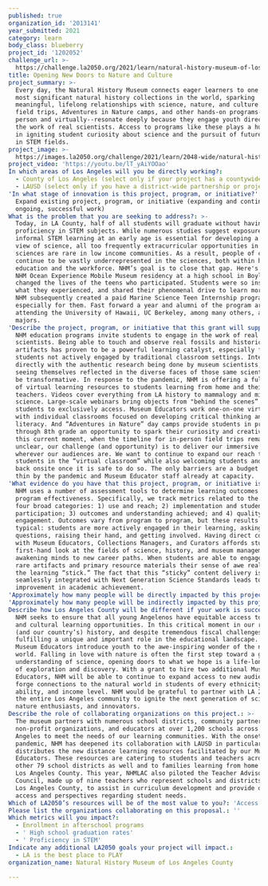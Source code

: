 ```yaml
---
published: true
organization_id: '2013141'
year_submitted: 2021
category: learn
body_class: blueberry
project_id: '1202052'
challenge_url: >-
  https://challenge.la2050.org/2021/learn/natural-history-museum-of-los-angeles-county/
title: Opening New Doors to Nature and Culture
project_summary: >-
  Every day, the Natural History Museum connects eager learners to one of the
  most significant natural history collections in the world, sparking
  meaningful, lifelong relationships with science, nature, and culture. Our free
  field trips, Adventures in Nature camps, and other hands-on programs--both in
  person and virtually--resonate deeply because they engage youth directly in
  the work of real scientists. Access to programs like these plays a huge role
  in igniting student curiosity about science and the pursuit of future careers
  in STEM fields.
project_image: >-
  https://images.la2050.org/challenge/2021/learn/2048-wide/natural-history-museum-of-los-angeles-county.jpg
project_video: 'https://youtu.be/lT_yAiYOOao'
In which areas of Los Angeles will you be directly working?:
  - County of Los Angeles (select only if your project has a countywide benefit)
  - LAUSD (select only if you have a district-wide partnership or project)
'In what stage of innovation is this project, program, or initiative?': >-
  Expand existing project, program, or initiative (expanding and continuing
  ongoing, successful work)
What is the problem that you are seeking to address?: >-
  Today, in LA County, half of all students will graduate without having reached
  proficiency in STEM subjects. While numerous studies suggest exposure to
  informal STEM learning at an early age is essential for developing a positive
  view of science, all too frequently extracurricular opportunities in the
  sciences are rare in low income communities. As a result, people of color
  continue to be vastly underrepresented in the sciences, both within higher
  education and the workforce. NHM’s goal is to close that gap. Here's how an
  NHM Ocean Experience Mobile Museum residency at a high school in Boyle Heights
  changed the lives of the teens who participated. Students were so inspired by
  what they experienced, and shared their phenomenal drive to learn more, that
  NHM subsequently created a paid Marine Science Teen Internship program
  especially for them. Fast forward a year and alumni of the program are now
  attending the University of Hawaii, UC Berkeley, among many others, as Science
  majors.
'Describe the project, program, or initiative that this grant will support to address the problem identified.': >-
  NHM education programs invite students to engage in the work of real
  scientists. Being able to touch and observe real fossils and historical
  artifacts has proven to be a powerful learning catalyst, especially for
  students not actively engaged by traditional classroom settings. Interacting
  directly with the authentic research being done by museum scientists, and
  seeing themselves reflected in the diverse faces of those same scientists, can
  be transformative. In response to the pandemic, NHM is offering a full suite
  of virtual learning resources to students learning from home and their
  teachers. Videos cover everything from LA history to mammalogy and mineral
  science. Large-scale webinars bring objects from "behind the scenes” for
  students to exclusively access. Museum Educators work one-on-one virtually
  with individual classrooms focused on developing critical thinking and science
  literacy. And “Adventures in Nature” day camps provide students in pre-K
  through 8th grade an opportunity to spark their curiosity and creativity. In
  this current moment, when the timeline for in-person field trips remains
  unclear, our challenge (and opportunity) is to deliver our immersive programs
  wherever our audiences are. We want to continue to expand our reach to
  students in the “virtual classroom” while also welcoming students and teachers
  back onsite once it is safe to do so. The only barriers are a budget stretched
  thin by the pandemic and Museum Educator staff already at capacity.
'What evidence do you have that this project, program, or initiative is or will be successful, and how will you define and measure success?': >-
  NHM uses a number of assessment tools to determine learning outcomes and
  program effectiveness. Specifically, we track metrics related to the following
  four broad categories: 1) use and reach; 2) implementation and student
  participation; 3) outcomes and understanding achieved; and 4) quality of
  engagement. Outcomes vary from program to program, but these results are
  typical: students are more actively engaged in their learning, asking
  questions, raising their hand, and getting involved. Having direct contact
  with Museum Educators, Collections Managers, and Curators affords students a
  first-hand look at the fields of science, history, and museum management,
  awakening minds to new career paths. When students are able to engage with
  rare artifacts and primary resource materials their sense of awe really makes
  the learning “stick.” The fact that this “sticky” content delivery is
  seamlessly integrated with Next Generation Science Standards leads to
  improvement in academic achievement.
'Approximately how many people will be directly impacted by this project, program, or initiative?': '12085'
'Approximately how many people will be indirectly impacted by this project, program, or initiative?': '7500'
Describe how Los Angeles County will be different if your work is successful.: >-
  NHM seeks to ensure that all young Angelenos have equitable access to science
  and cultural learning opportunities. In this critical moment in our region’s
  (and our country’s) history, and despite tremendous fiscal challenges, NHM is
  fulfilling a unique and important role in the educational landscape. Our
  Museum Educators introduce youth to the awe-inspiring wonder of the natural
  world. Falling in love with nature is often the first step toward a greater
  understanding of science, opening doors to what we hope is a life-long journey
  of exploration and discovery. With a grant to hire two additional Museum
  Educators, NHM will be able to continue to expand access to new audiences and
  forge connections to the natural world in students of every ethnicity, age,
  ability, and income level. NHM would be grateful to partner with LA 2050 and
  the entire Los Angeles community to ignite the next generation of scientists,
  nature enthusiasts, and innovators.
Describe the role of collaborating organizations on this project.: >-
  The museum partners with numerous school districts, community partners,
  non-profit organizations, and educators at over 1,200 schools across Los
  Angeles to meet the needs of our learning communities. With the onset of the
  pandemic, NHM has deepened its collaboration with LAUSD in particular, which
  distributes the new distance learning resources facilitated by our Museum
  Educators. These resources are catering to students and teachers across the
  other 79 school districts as well and to families learning from home across
  Los Angeles County. This year, NHMLAC also piloted the Teacher Advisory
  Council, made up of nine teachers who represent schools and districts all over
  Los Angeles County, to assist in curriculum development and provide direct
  access and perspectives regarding student needs.
Which of LA2050’s resources will be of the most value to you?: 'Access to the LA2050 community,Communications support'
Please list the organizations collaborating on this proposal.: ''
Which metrics will you impact?:
  - Enrollment in afterschool programs
  - ' High school graduation rates'
  - ' Proficiency in STEM'
Indicate any additional LA2050 goals your project will impact.:
  - LA is the best place to PLAY
organization_name: Natural History Museum of Los Angeles County

---
```

